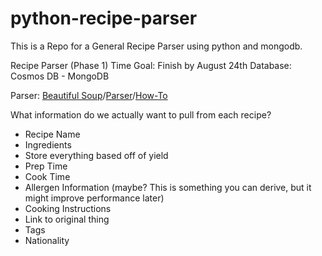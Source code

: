 # python-recipe-parser
This is a Repo for a General Recipe Parser using python and mongodb.

Recipe Parser (Phase 1)
Time Goal: Finish by August 24th
Database: Cosmos DB - MongoDB

Parser: [Beautiful Soup](https://www.crummy.com/software/BeautifulSoup/bs4/doc/)/[Parser](https://requests.readthedocs.io/en/master/)/[How-To](https://www.freecodecamp.org/news/how-to-scrape-websites-with-python-and-beautifulsoup-5946935d93fe/)

What information do we actually want to pull from each recipe?
- Recipe Name
- Ingredients
- Store everything based off of yield
- Prep Time
- Cook Time
- Allergen Information (maybe? This is something you can derive, but it might improve performance later)
- Cooking Instructions
- Link to original thing
- Tags
- Nationality

